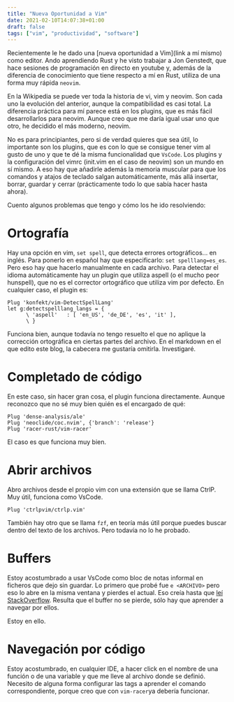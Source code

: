 ```yaml
---
title: "Nueva Oportunidad a Vim"
date: 2021-02-10T14:07:38+01:00
draft: false
tags: ["vim", "productividad", "software"]
---
```

Recientemente le he dado una [nueva oportunidad a Vim](link a mí mismo) como editor. Ando aprendiendo Rust y he visto trabajar a Jon Genstedt, que hace sesiones de programación en directo en youtube y, además de la diferencia de conocimiento que tiene respecto a mí en Rust, utiliza de una forma muy rápida `neovim`.

En la Wikipedia se puede ver toda la historia de vi, vim y neovim. Son cada uno la evolución del anterior, aunque la compatibilidad es casi total. La diferencia práctica para mí parece está en los plugins, que es más fácil desarrollarlos para neovim. Aunque creo que me daría igual usar uno que otro, he decidido el más moderno, neovim.

No es para principiantes, pero si de verdad quieres que sea útil, lo importante son los plugins, que es con lo que se consigue tener vim al gusto de uno y que te dé la misma funcionalidad que `VsCode`. Los plugins y la configuración del vimrc (init.vim en el caso de neovim) son un mundo en sí mismo. A eso hay que añadirle además la memoria muscular para que los comandos y atajos de teclado salgan automáticamente, más allá insertar, borrar, guardar y cerrar (prácticamente todo lo que sabía hacer hasta ahora).

Cuento algunos problemas que tengo y cómo los he ido resolviendo:

# Ortografía

Hay una opción en vim, ```set spell```, que detecta errores ortográficos... en inglés. Para ponerlo en español hay que especificarlo: ```set spelllang=es_es```. Pero eso hay que hacerlo manualmente en cada archivo. Para detectar el idioma automáticamente hay un plugin que utiliza aspell (o el mucho peor hunspell), que no es el corrector ortográfico que utiliza vim por defecto. En cualquier caso, el plugin es:

```
Plug 'konfekt/vim-DetectSpellLang'
let g:detectspelllang_langs = {
      \ 'aspell'   : [ 'en_US', 'de_DE', 'es', 'it' ],
      \ }
```

Funciona bien, aunque todavía no tengo resuelto el que no aplique la corrección ortográfica en ciertas partes del archivo. En el markdown en el que edito este blog, la cabecera me gustaría omitirla. Investigaré.

# Completado de código

En este caso, sin hacer gran cosa, el plugin funciona directamente. Aunque reconozco que no sé muy bien quién es el encargado de qué:

```
Plug 'dense-analysis/ale'
Plug 'neoclide/coc.nvim', {'branch': 'release'}
Plug 'racer-rust/vim-racer'
```
El caso es que funciona muy bien.

# Abrir archivos

Abro archivos desde el propio vim con una extensión que se llama CtrlP. Muy útil, funciona como VsCode.

```Plug 'ctrlpvim/ctrlp.vim'```

También hay otro que se llama ```fzf```, en teoría más útil porque puedes buscar dentro del texto de los archivos. Pero todavía no lo he probado.

# Buffers

Estoy acostumbrado a usar VsCode como bloc de notas informal en ficheros que dejo sin guardar. Lo primero que probé fue ```e <ARCHIVO>``` pero eso lo abre en la misma ventana y pierdes el actual. Eso creía hasta que [leí StackOverflow](https://vi.stackexchange.com/questions/8345/a-built-in-way-to-make-vim-open-a-new-buffer-with-file). Resulta que el buffer no se pierde, sólo hay que aprender a navegar por ellos.

Estoy en ello.

# Navegación por código 
Estoy acostumbrado, en cualquier IDE, a hacer click en el nombre de una función o de una variable y que me lleve al archivo donde se definió. Necesito de alguna forma configurar las tags a aprender el comando correspondiente, porque creo que con ```vim-racer```ya debería funcionar.

